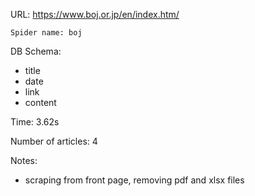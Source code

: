 URL: https://www.boj.or.jp/en/index.htm/

    Spider name: boj

DB Schema:
- title
- date
- link
- content

Time: 3.62s

Number of articles: 4

Notes: 
- scraping from front page, removing pdf and xlsx files

